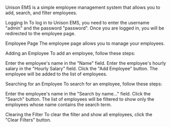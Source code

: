 Unison EMS is a simple employee management system that allows you to add, search, and filter employees.

Logging In
To log in to Unison EMS, you need to enter the username "admin" and the password "password". Once you are logged in, you will be redirected to the employee page.

Employee Page
The employee page allows you to manage your employees.

Adding an Employee
To add an employee, follow these steps:

Enter the employee's name in the "Name" field.
Enter the employee's hourly salary in the "Hourly Salary" field.
Click the "Add Employee" button.
The employee will be added to the list of employees.

Searching for an Employee
To search for an employee, follow these steps:

Enter the employee's name in the "Search by name..." field.
Click the "Search" button.
The list of employees will be filtered to show only the employees whose name contains the search term.

Clearing the Filter
To clear the filter and show all employees, click the "Clear Filters" button.
